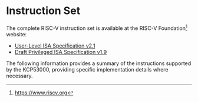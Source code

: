 # Instruction Set

The complete RISC-V instruction set
is available at the RISC-V Foundation[^1] website:

[^1]: https://www.riscv.org

* [User-Level ISA Specification v2.1](https://www.riscv.org/specifications/)
* [Draft Privileged ISA Specification v1.9](https://www.riscv.org/specifications/privileged-isa/)

The following information provides a summary
of the instructions supported by the KCP53000,
providing specific implementation details where necessary.


